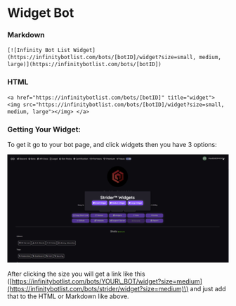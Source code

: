 # Widget Bot

### Markdown

```text
[![Infinity Bot List Widget](https://infinitybotlist.com/bots/[botID]/widget?size=small, medium, large)](https://infinitybotlist.com/bots/[botID])
```

### HTML

```text
<a href="https://infinitybotlist.com/bots/[botID]" title="widget"> <img src="https://infinitybotlist.com/bots/[botID]/widget?size=small, medium, large"></img> </a>
```

### Getting Your Widget:

To get it go to your bot page, and click widgets then you have 3 options:

![](../.gitbook/assets/be55f150bbfc9d9fb2c71f566a3b8986.png)

After clicking the size you will get a link like this \([https://infinitybotlist.com/bots/YOUR\_BOT/widget?size=medium](https://infinitybotlist.com/bots/strider/widget?size=medium)\) and just add that to the HTML or Markdown like above.

